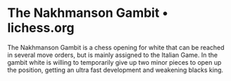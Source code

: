 ---
---

The Nakhmanson Gambit • lichess.org
===================================


The Nakhmanson Gambit is a chess opening for white that can be reached in several move orders, but is mainly assigned to the Italian Game. In the gambit white is willing to temporarily give up two minor pieces to open up the position, getting an ultra fast development and weakening blacks king.